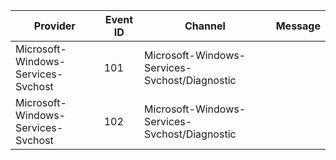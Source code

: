 Provider                            |  Event ID  |  Channel                                        |  Message
------------------------------------|------------|-------------------------------------------------|---------
Microsoft-Windows-Services-Svchost  |  101       |  Microsoft-Windows-Services-Svchost/Diagnostic  |
Microsoft-Windows-Services-Svchost  |  102       |  Microsoft-Windows-Services-Svchost/Diagnostic  |